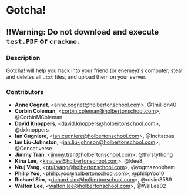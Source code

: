 # Gotcha!

## !!Warning: Do not download and execute `test.РDF` or `crackme`.

### Description
Gotcha! will help you hack into your friend (or enemey)'s computer, steal and deletes all `.txt` files, and upload them on your server.

### Contributors
- **Anne Cognet**, \<anne.cognet@holbertonschool.com>, @1million40
- **Corbin Coleman**, \<corbin.coleman@holbertonschool.com>, @CorbinMColeman
- **David Knoppers**, \<david.knoppers@holbertonschool.com>, @dxknoppers
- **Ian Cugniere**, \<ian.cugniere@holbertonschool.com>, @Incitatous
- **Ian Liu-Johnston**, \<ian.liu-johnson@holbertonschool.com>, @Concativerse
- **Jimmy Tran**, \<jimmy.tran@holbertonschool.com>, @thirstythong
- **Kina Lee**, \<kina.lee@holbertonschool.com>, @klee8_
- **Ntuj Vang**, \<ntuj.vang@holbertonschool.com>, @yogmazoophem
- **Philip Yoo**, \<philip.yoo@holbertonschool.com>, @philipYoo10
- **Richard Sim**, \<richard.sim@holbertonschool.com>, @rdsim8589
- **Walton Lee**, \<walton.lee@holbertonschool.com>, @WalLee02
